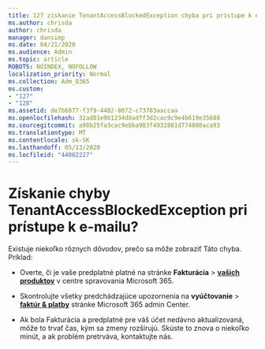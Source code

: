 ```yaml
---
title: 127 získanie TenantAccessBlockedException chyba pri prístupe k e-mailu?
ms.author: chrisda
author: chrisda
manager: dansimp
ms.date: 04/21/2020
ms.audience: Admin
ms.topic: article
ROBOTS: NOINDEX, NOFOLLOW
localization_priority: Normal
ms.collection: Adm_O365
ms.custom:
- "127"
- "128"
ms.assetid: de7b6877-f3f9-4402-8072-c73783aaccaa
ms.openlocfilehash: 32ad81e9b1234d8adff3d2cac9c9e4b619e35688
ms.sourcegitcommit: a98b25fa3cac9ebba983f4932881d774880aca93
ms.translationtype: MT
ms.contentlocale: sk-SK
ms.lasthandoff: 05/13/2020
ms.locfileid: "44062227"
---
```

# <a name="getting-a-tenantaccessblockedexception-error-when-accessing-email"></a>Získanie chyby TenantAccessBlockedException pri prístupe k e-mailu?

Existuje niekoľko rôznych dôvodov, prečo sa môže zobraziť Táto chyba. Príklad:

- Overte, či je vaše predplatné platné na stránke **Fakturácia** \> **[vašich produktov](https://portal.office.com/adminportal/home#/subscriptions)** v centre spravovania Microsoft 365.

- Skontrolujte všetky predchádzajúce upozornenia na **vyúčtovanie** \> **[faktúr & platby](https://portal.office.com/adminportal/home#/billoverview)** stránke Microsoft 365 admin Center.

- Ak bola Fakturácia a predplatné pre váš účet nedávno aktualizovaná, môže to trvať čas, kým sa zmeny rozšírujú. Skúste to znova o niekoľko minút, a ak problém pretrváva, kontaktujte nás.
